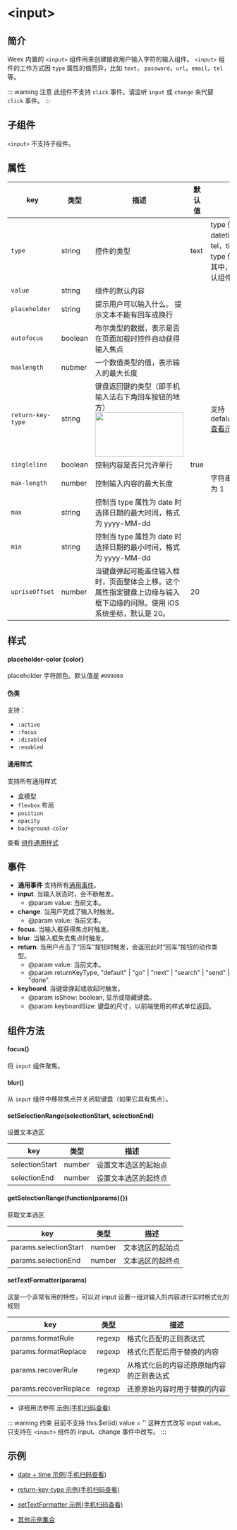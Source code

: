 # &lt;input&gt;

## 简介

Weex 内置的 `<input>` 组件用来创建接收用户输入字符的输入组件。 `<input>` 组件的工作方式因 `type` 属性的值而异，比如 `text`， `password`，`url`，`email`，`tel` 等。

::: warning 注意
此组件不支持 `click` 事件。请监听 `input` 或 `change` 来代替 `click` 事件。
:::

## 子组件

`<input>` 不支持子组件。

## 属性

<style>
table td:first-child {
  white-space: nowrap;
}
.badge {
  margin-top: 10px;
}
</style>

| key                                                                         | 类型    | 描述                                                                                                              | 默认值 | 备注                                                                                                                                                                                                                                       |
| --------------------------------------------------------------------------- | ------- | ----------------------------------------------------------------------------------------------------------------- | ------ | ------------------------------------------------------------------------------------------------------------------------------------------------------------------------------------------------------------------------------------------ |
| `type`                                                                      | string  | 控件的类型                                                                                                        | text   | type 值可以是 text，date，datetime，email， password，tel，time，url，number 。每个 type 值都符合 W3C 标准。<br /> 其中，date 和 time 会使用系统默认组件（Android + IOS）[查看示例](http://dotwe.org/vue/23ec083078356ef0e31618164e5a184b) |
| `value`                                                                     | string  | 组件的默认内容                                                                                                    |        |                                                                                                                                                                                                                                            |
| `placeholder`                                                               | string  | 提示用户可以输入什么。 提示文本不能有回车或换行                                                                   |        |                                                                                                                                                                                                                                            |
| `autofocus`                                                                 | boolean | 布尔类型的数据，表示是否在页面加载时控件自动获得输入焦点                                                          |        |                                                                                                                                                                                                                                            |
| `maxlength` | nubmer  | 一个数值类型的值，表示输入的最大长度                                                                              |        |                                                                                                                                                                                                                                            |
| `return-key-type` | string  | 键盘返回键的类型（即手机输入法右下角回车按钮的地方）<br /><img src="https://img.alicdn.com/tfs/TB1GSs7n9zqK1RjSZFLXXcn2XXa-311-156.png" height="100px" width="200px" /> |        | 支持 defalut;go;next;search;send,done <br /> [查看示例](http://dotwe.org/vue/703c94a1db921df110a11ce33b42c0d7)                                                                                                                             |  |
| `singleline` | boolean | 控制内容是否只允许单行                                                                                            | true   |                                                                                                                                                                                                                                            |
| `max-length`                                                                | number  | 控制输入内容的最大长度                                                                                            |        | 字符串长度，即中英文字符长度都为 1                                                                                                                                                                                                         |
| `max`                                                                       | string  | 控制当 type 属性为 date 时选择日期的最大时间，格式为 yyyy-MM-dd                                                   |        |                                                                                                                                                                                                                                            |
| `min`                                                                       | string  | 控制当 type 属性为 date 时选择日期的最小时间，格式为 yyyy-MM-dd                                                   |        |                                                                                                                                                                                                                                            |
| `upriseOffset` <Badge text="v0.21+ & iOS" type="warn" vertical="middle"/> | number  | 当键盘弹起可能盖住输入框时，页面整体会上移。这个属性指定键盘上边缘与输入框下边缘的间隙。使用 iOS 系统坐标，默认是 20。 |    20    |                                                                                                                                                                                                                                            |

## 样式

#### placeholder-color {color}

placeholder 字符颜色。默认值是 `#999999`

#### 伪类

支持：

- `:active`
- `:focus`
- `:disabled`
- `:enabled`

#### 通用样式

支持所有通用样式

- 盒模型
- `flexbox` 布局
- `position`
- `opacity`
- `background-color`

查看 [组件通用样式](/zh/docs/styles/common-styles.html)

## 事件

* **通用事件** 支持所有[通用事件](/zh/docs/events/common-events.html)。
* **input**. 当输入状态时，会不断触发。
  * @param value: 当前文本。
* **change**. 当用户完成了输入时触发。
  * @param value: 当前文本。
* **focus**. 当输入框获得焦点时触发。
* **blur**. 当输入框失去焦点时触发。
* **return**. 当用户点击了“回车”按钮时触发，会返回此时“回车”按钮的动作类型。
  * @param value: 当前文本。
  * @param returnKeyType, "default" | "go" | "next" | "search" | "send" | "done".
* **keyboard**. 当键盘弹起或收起时触发。
  * @param isShow: boolean, 显示或隐藏键盘。
  * @param keyboardSize: 键盘的尺寸，以前端使用的样式单位返回。

## 组件方法

#### focus() <Badge text="0.8+" type="warning" />

将 `input` 组件聚焦。

#### blur() <Badge text="0.9+" type="warning" />

从 `input` 组件中移除焦点并关闭软键盘（如果它具有焦点）。

#### setSelectionRange(selectionStart, selectionEnd) <Badge text="0.11+" type="warning" /><Badge text="only support android & ios" type="warning" />

设置文本选区

| key            | 类型   | 描述                 |
| -------------- | ------ | -------------------- |
| selectionStart | number | 设置文本选区的起始点 |
| selectionEnd   | number | 设置文本选区的起终点 |

#### getSelectionRange(function(params){}) <Badge text="0.11+" type="warning" /><Badge text="only support android & ios" type="warning" />

获取文本选区

| key                   | 类型   | 描述             |
| --------------------- | ------ | ---------------- |
| params.selectionStart | number | 文本选区的起始点 |
| params.selectionEnd   | number | 文本选区的起终点 |

#### setTextFormatter(params) <Badge text="0.18+" type="warning" /><Badge text="only support android & ios" type="warning" />

这是一个非常有用的特性，可以对 input 设置一组对输入的内容进行实时格式化的规则

| key                   | 类型   | 描述                                     |
| --------------------- | ------ | ---------------------------------------- |
| params.formatRule     | regexp | 格式化匹配的正则表达式                   |
| params.formatReplace  | regexp | 格式化匹配后用于替换的内容               |
| params.recoverRule    | regexp | 从格式化后的内容还原原始内容的正则表达式 |
| params.recoverReplace | regexp | 还原原始内容时用于替换的内容             |

- 详细用法参照 [示例(手机扫码查看)](http://dotwe.org/vue/bea3cb0cad697829d8d343552a2b7b77)

::: warning 约束
目前不支持 this.$el(id).value = '' 这种方式改写 input value。只支持在 `<input>` 组件的 input、change 事件中改写。
:::

## 示例

- [date + time 示例(手机扫码查看)](http://dotwe.org/vue/23ec083078356ef0e31618164e5a184b)

* [return-key-type 示例(手机扫码查看)](http://dotwe.org/vue/703c94a1db921df110a11ce33b42c0d7)

* [setTextFormatter 示例(手机扫码查看)](http://dotwe.org/vue/bea3cb0cad697829d8d343552a2b7b77)

* [其他示例集合](http://dotwe.org/vue/aec5342b15d3c01b3b427384a71b0874)
  <IPhoneImg imgSrc="https://img.alicdn.com/tfs/TB10jc9nVzqK1RjSZFvXXcB7VXa-297-479.png" />

